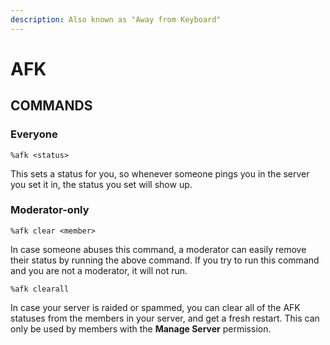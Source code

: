 ```yaml
---
description: Also known as "Away from Keyboard"
---
```


# AFK

## COMMANDS

### Everyone

```text
%afk <status>
```

This sets a status for you, so whenever someone pings you in the server you set it in, the status you set will show up.

### Moderator-only

```text
%afk clear <member>
```

In case someone abuses this command, a moderator can easily remove their status by running the above command. If you try to run this command and you are not a moderator, it will not run.

```text
%afk clearall
```

In case your server is raided or spammed, you can clear all of the AFK statuses from the members in your server, and get a fresh restart. This can only be used by members with the **Manage Server** permission.

